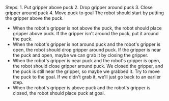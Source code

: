 

Steps:  1. Put gripper above puck  2. Drop gripper around puck  3. Close gripper around puck  4. Move puck to goal
The robot should start by putting the gripper above the puck.
- When the robot's gripper is not above the puck, the robot should place gripper above puck.
If the gripper isn't around the puck, put it around the puck.
- When the robot's gripper is not around puck and the robot's gripper is open, the robot should drop gripper around puck.
If the gripper is near the puck and open, maybe we can grab it by closing the gripper.
- When the robot's gripper is near puck and the robot's gripper is open, the robot should close gripper around puck.
We closed the gripper, and the puck is still near the gripper, so maybe we grabbed it. Try to move the puck to the goal. If we didn't grab it, we'll just go back to an earlier step.
- When the robot's gripper is above puck and the robot's gripper is closed, the robot should place puck at goal.